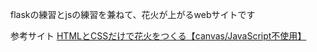 flaskの練習とjsの練習を兼ねて、花火が上がるwebサイトです

参考サイト
[HTMLとCSSだけで花火をつくる【canvas/JavaScript不使用】](https://zenn.dev/yurukei20/articles/30f6fb5bbd91e3)